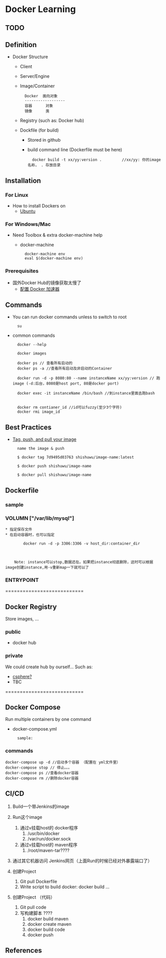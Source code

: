 # Docker Learning
## TODO





		

## Definition
* Docker Structure
	* Client
	* Server/Engine
	* Image/Container

			Docker	面向对象
			------------------
			容器		对象
			镜像		类

	* Registry (such as: Docker hub)
	* Dockfile (for build)
		* Stored in github
		* build command line (Dockerfile must be here)
				
				docker build -t xx/yy:version . 		//xx/yy: 你的image名称， . 存放目录

## Installation
### For Linux
* How to install Dockers on
	* [Ubuntu](https://docs.docker.com/engine/installation/linux/ubuntulinux/)
	

### For Windows/Mac
* Need Toolbox & extra docker-machine help
	* docker-machine
		
			docker-machine env
			eval $(docker-machine env)

### Prerequisites
* 国外Docker Hub的镜像获取太慢了
	* [配置 Docker 加速器](https://www.daocloud.io/mirror#accelerator-doc)

## Commands
* You can run docker commands unless to switch to root 

		su

* common commands
	
		docker --help
	
		docker images

		docker ps // 查看所有启动的
		docker ps -a //查看所有启动及非启动的Container

		docker run -d -p 8080:80 --name instanceName xx/yy:version // 跑image (-d:后台，8080是host port, 80是docker port)

		docker exec -it instanceName /bin/bash //到instance里面去跑bash

		
		docker rm contianer_id //id可以fuzzy(至少3个字符)
		docker rmi image_id
	

## Best Practices
* [Tag, push, and pull your image](https://docs.docker.com/engine/getstarted/step_six/)
	
		name the image & push
		
		$ docker tag 7d9495d03763 shishuwu/image-name:latest
		
		$ docker push shishuwu/image-name

		$ docker pull shishuwu/image-name

## Dockerfile
### sample


### VOLUMN ["/var/lib/mysql"] 
	* 指定保存文件
	* 在启动容器时，也可以指定
		
			docker run -d -p 3306:3306 -v host_dir:container_dir

			
		
		Note: instance可以stop,数据还在。如果把instance彻底删除，这时可以根据image创建instance,用-v重新map一下就可以了

### ENTRYPOINT

===========================

## Docker Registry
Store images, ...
### public 
* docker hub

### private
We could create hub by ourself... Such as:

* [csphere?](https://hub.docker.com/r/csphere/csphere/)
* TBC

===========================

## Docker Compose
Run multiple containers by one command

* docker-compose.yml

		sample: 

### commands
	docker-compose up -d //启动多个容器 （配置在 yml文件里）
	docker-compose stop // 停止。。。
	docker-compose ps //查看docker容器
	docker-compose rm //删除docker容器




## CI/CD
1. Build一个带Jenkins的image
2. Run这个image
	1. 通过v挂载host的 docker程序
		1. /usr/bin/docker
		2. /var/run/docker.sock
	3. 通过v挂载host的 maven程序
		1. /root/maven-tar????


3. 通过其它机器访问 Jenkins网页（上面Run的时候已经对外暴露端口了）

4. 创建Project
	1. Git pull Dockerfile
	2. Write script to build docker: docker build ...

5. 创建Project （代码）
	1. Git pull code
	2. 写构建脚本 ????
		1. docker build maven
		2. docker create maven
		3. docker build code
		4. docker push

## References

	
